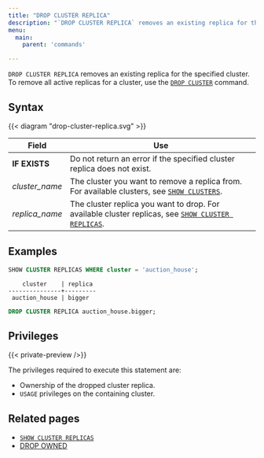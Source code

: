 ```yaml
---
title: "DROP CLUSTER REPLICA"
description: "`DROP CLUSTER REPLICA` removes an existing replica for the specified cluster."
menu:
  main:
    parent: 'commands'

---
```


`DROP CLUSTER REPLICA` removes an existing replica for the specified cluster. To remove all active replicas for a cluster, use the [`DROP CLUSTER`](/sql/drop-cluster) command.

## Syntax

{{< diagram "drop-cluster-replica.svg" >}}

Field | Use
------|-----
**IF EXISTS** | Do not return an error if the specified cluster replica does not exist.
_cluster_name_ | The cluster you want to remove a replica from. For available clusters, see [`SHOW CLUSTERS`](../show-clusters).
_replica&lowbar;name_ | The cluster replica you want to drop. For available cluster replicas, see [`SHOW CLUSTER REPLICAS`](../show-cluster-replicas).

## Examples

```sql
SHOW CLUSTER REPLICAS WHERE cluster = 'auction_house';
```

```nofmt
    cluster    | replica
---------------+---------
 auction_house | bigger
```

```sql
DROP CLUSTER REPLICA auction_house.bigger;
```

## Privileges

{{< private-preview />}}

The privileges required to execute this statement are:

- Ownership of the dropped cluster replica.
- `USAGE` privileges on the containing cluster.

## Related pages

- [`SHOW CLUSTER REPLICAS`](../show-cluster-replicas)
- [DROP OWNED](../drop-owned)
